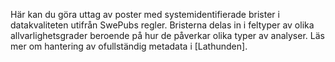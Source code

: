 Här kan du göra uttag av poster med systemidentifierade brister i datakvaliteten utifrån SwePubs regler.
Bristerna delas in i feltyper av olika allvarlighetsgrader beroende på hur de påverkar olika typer av analyser. Läs mer om hantering av ofullständig metadata i [Lathunden].  



